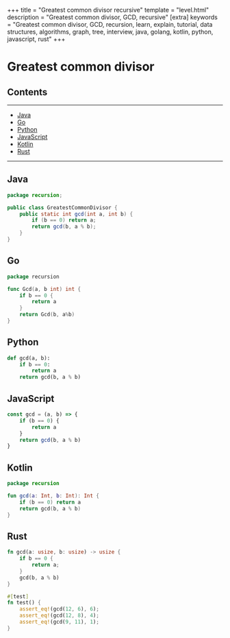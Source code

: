 +++
title = "Greatest common divisor recursive"
template = "level.html"
description = "Greatest common divisor, GCD, recursive"
[extra]
    keywords = "Greatest common divisor, GCD, recursion, learn, explain, tutorial, data structures, algorithms, graph, tree, interview, java, golang, kotlin, python, javascript, rust"
+++

# Greatest common divisor

## Contents

---

- [Java](#java)
- [Go](#go)
- [Python](#python)
- [JavaScript](#javascript)
- [Kotlin](#kotlin)
- [Rust](#rust)

---



<div id="java"/>

## Java
```java
package recursion;

public class GreatestCommonDivisor {
    public static int gcd(int a, int b) {
        if (b == 0) return a;
        return gcd(b, a % b);
    }
}
```



<div id="go"/>

## Go
```go
package recursion

func Gcd(a, b int) int {
	if b == 0 {
		return a
	}
	return Gcd(b, a%b)
}
```



<div id="python"/>

## Python
```python
def gcd(a, b):
    if b == 0:
        return a
    return gcd(b, a % b)

```


<div id="javascript"/>

## JavaScript
```javascript
const gcd = (a, b) => {
    if (b == 0) {
        return a
    }
    return gcd(b, a % b)
}
```


<div id="kotlin"/>

## Kotlin
```kotlin
package recursion

fun gcd(a: Int, b: Int): Int {
    if (b == 0) return a
    return gcd(b, a % b)
}
```

<div id="rust"/>

## Rust
```rust
fn gcd(a: usize, b: usize) -> usize {
    if b == 0 {
        return a;
    }
    gcd(b, a % b)
}

#[test]
fn test() {
    assert_eq!(gcd(12, 6), 6);
    assert_eq!(gcd(12, 8), 4);
    assert_eq!(gcd(9, 11), 1);
}
```